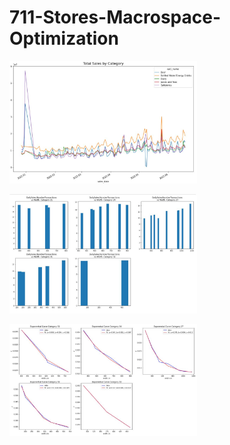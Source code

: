 # 711-Stores-Macrospace-Optimization

<img
  src="/Images/Salesbymonth.JPG"
  alt="Salesbymonth"
  title="Salesbymonth"
  style="display: inline-block; margin: 0 auto; max-width: 300px">
  
 <img
  src="/Images/dailysalesnormalized.jpg"
  alt="dailysalesnormalized"
  title="dailysalesnormalized"
  style="display: inline-block; margin: 0 auto; max-width: 300px">
  
 <img
  src="/Images/exponentialcurve.jpg"
  alt="exponentialcurve"
  title="exponentialcurve"
  style="display: inline-block; margin: 0 auto; max-width: 300px">
